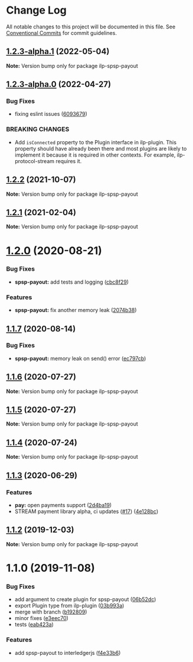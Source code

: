 # Change Log

All notable changes to this project will be documented in this file.
See [Conventional Commits](https://conventionalcommits.org) for commit guidelines.

## [1.2.3-alpha.1](https://github.com/interledgerjs/interledgerjs/compare/ilp-spsp-payout@1.2.3-alpha.0...ilp-spsp-payout@1.2.3-alpha.1) (2022-05-04)

**Note:** Version bump only for package ilp-spsp-payout





## [1.2.3-alpha.0](https://github.com/interledgerjs/interledgerjs/compare/ilp-spsp-payout@1.2.2...ilp-spsp-payout@1.2.3-alpha.0) (2022-04-27)


### Bug Fixes

* fixing eslint issues ([6093679](https://github.com/interledgerjs/interledgerjs/commit/6093679060d9f27911e2fd3f0dbbf15ebae6f538))


### BREAKING CHANGES

* Add `isConnected` property to the Plugin interface in ilp-plugin. This property should have already been there and most plugins are likely to implement it because it is required in other contexts. For example, ilp-protocol-stream requires it.





## [1.2.2](https://github.com/interledgerjs/interledgerjs/compare/ilp-spsp-payout@1.2.1...ilp-spsp-payout@1.2.2) (2021-10-07)

**Note:** Version bump only for package ilp-spsp-payout

## [1.2.1](https://github.com/interledgerjs/interledgerjs/compare/ilp-spsp-payout@1.2.0...ilp-spsp-payout@1.2.1) (2021-02-04)

**Note:** Version bump only for package ilp-spsp-payout

# [1.2.0](https://github.com/interledgerjs/interledgerjs/compare/ilp-spsp-payout@1.1.7...ilp-spsp-payout@1.2.0) (2020-08-21)

### Bug Fixes

- **spsp-payout:** add tests and logging ([cbc8f29](https://github.com/interledgerjs/interledgerjs/commit/cbc8f29e4220d1e19d319ac7ebb57b85a4f73876))

### Features

- **spsp-payout:** fix another memory leak ([2074b38](https://github.com/interledgerjs/interledgerjs/commit/2074b38842ad0fcb149aa2edc441fb30daa68308))

## [1.1.7](https://github.com/interledgerjs/interledgerjs/compare/ilp-spsp-payout@1.1.6...ilp-spsp-payout@1.1.7) (2020-08-14)

### Bug Fixes

- **spsp-payout:** memory leak on send() error ([ec797cb](https://github.com/interledgerjs/interledgerjs/commit/ec797cb7cfea649f158637ad4393fa5da3fc7be3))

## [1.1.6](https://github.com/interledgerjs/interledgerjs/compare/ilp-spsp-payout@1.1.5...ilp-spsp-payout@1.1.6) (2020-07-27)

**Note:** Version bump only for package ilp-spsp-payout

## [1.1.5](https://github.com/interledgerjs/interledgerjs/compare/ilp-spsp-payout@1.1.4...ilp-spsp-payout@1.1.5) (2020-07-27)

**Note:** Version bump only for package ilp-spsp-payout

## [1.1.4](https://github.com/interledgerjs/interledgerjs/compare/ilp-spsp-payout@1.1.3...ilp-spsp-payout@1.1.4) (2020-07-24)

**Note:** Version bump only for package ilp-spsp-payout

## [1.1.3](https://github.com/interledgerjs/interledgerjs/compare/ilp-spsp-payout@1.1.2...ilp-spsp-payout@1.1.3) (2020-06-29)

### Features

- **pay:** open payments support ([2d4ba19](https://github.com/interledgerjs/interledgerjs/commit/2d4ba19275b444e46845a9114537b624d939f5ae))
- STREAM payment library alpha, ci updates ([#17](https://github.com/interledgerjs/interledgerjs/issues/17)) ([4e128bc](https://github.com/interledgerjs/interledgerjs/commit/4e128bcee372144c1324a73e8b51223a0b133f2e))

## [1.1.2](https://github.com/interledgerjs/interledgerjs/compare/ilp-spsp-payout@1.1.1...ilp-spsp-payout@1.1.2) (2019-12-03)

**Note:** Version bump only for package ilp-spsp-payout

# 1.1.0 (2019-11-08)

### Bug Fixes

- add argument to create plugin for spsp-payout ([06b52dc](https://github.com/interledgerjs/interledgerjs/commit/06b52dc))
- export Plugin type from ilp-plugin ([03b993a](https://github.com/interledgerjs/interledgerjs/commit/03b993a))
- merge with branch ([b192809](https://github.com/interledgerjs/interledgerjs/commit/b192809))
- minor fixes ([e3eec70](https://github.com/interledgerjs/interledgerjs/commit/e3eec70))
- tests ([eab423a](https://github.com/interledgerjs/interledgerjs/commit/eab423a))

### Features

- add spsp-payout to interledgerjs ([f4e33b6](https://github.com/interledgerjs/interledgerjs/commit/f4e33b6))

